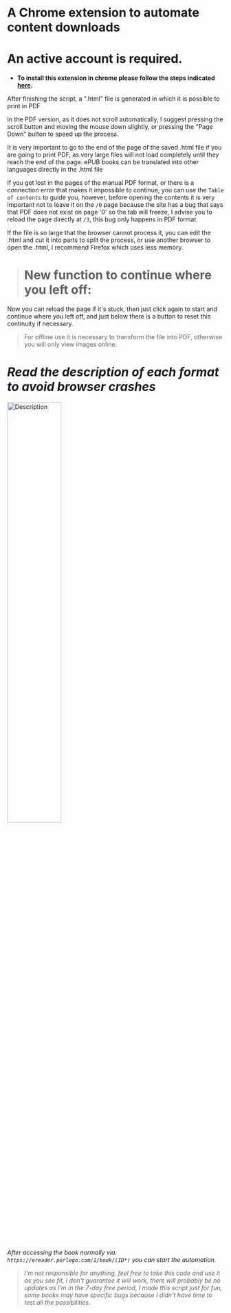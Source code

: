 # A Chrome extension to automate content downloads

# An active account is required.

-  **To install this extension in chrome please follow the steps indicated [here](https://dev.to/ben/how-to-install-chrome-extensions-manually-from-github-1612).**

After finishing the script, a ".html" file is generated in which it is possible to print in PDF

In the PDF version, as it does not scroll automatically, I suggest pressing the scroll button and moving the mouse down slightly, or pressing the "Page Down" button to speed up the process.

It is very important to go to the end of the page of the saved .html file if you are going to print PDF, as very large files will not load completely until they reach the end of the page. ePUB books can be translated into other languages directly in the .html file

If you get lost in the pages of the manual PDF format, or there is a connection error that makes it impossible to continue, you can use the `Table of contents` to guide you, however, before opening the contents it is very important not to leave it on the `/0` page because the site has a bug that says that PDF does not exist on page '0' so the tab will freeze, I advise you to reload the page directly at `/3`, this bug only happens in PDF format.

If the file is so large that the browser cannot process it, you can edit the .html and cut it into parts to split the process, or use another browser to open the .html, I recommend Firefox which uses less memory.

> # New function to continue where you left off:
Now you can reload the page if it's stuck, then just click again to start and continue where you left off, and just below there is a button to reset this continuity if necessary.

> For offline use it is necessary to transform the file into PDF, otherwise you will only view images online.

# *Read the description of each format to avoid browser crashes*
<p align="start">
<img src="https://github.com/GladistonXD/perlego-download/assets/50533550/bfed5fbc-2122-4ab8-b948-e64619ad9b7d" alt="Description" width="50%" height="50%"/>
</p>

*After accessing the book normally via: `https://ereader.perlego.com/1/book/(ID*)` you can start the automation.*

>*I'm not responsible for anything, feel free to take this code and use it as you see fit, I don't guarantee it will work, there will probably be no updates as I'm in the 7-day free period, I made this script just for fun, some books may have specific bugs because I didn't have time to test all the possibilities.*
